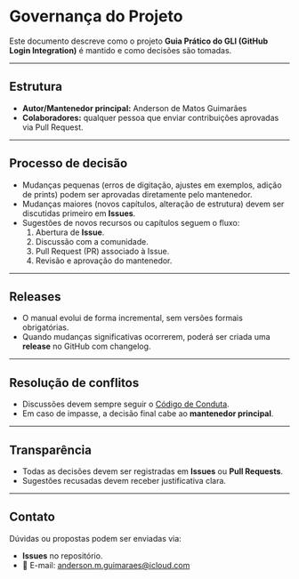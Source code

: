 # Governança do Projeto

Este documento descreve como o projeto **Guia Prático do GLI (GitHub Login Integration)** é mantido e como decisões são tomadas.

---

## Estrutura
- **Autor/Mantenedor principal:** Anderson de Matos Guimarães  
- **Colaboradores:** qualquer pessoa que enviar contribuições aprovadas via Pull Request.  

---

## Processo de decisão
- Mudanças pequenas (erros de digitação, ajustes em exemplos, adição de prints) podem ser aprovadas diretamente pelo mantenedor.  
- Mudanças maiores (novos capítulos, alteração de estrutura) devem ser discutidas primeiro em **Issues**.  
- Sugestões de novos recursos ou capítulos seguem o fluxo:  
  1. Abertura de **Issue**.  
  2. Discussão com a comunidade.  
  3. Pull Request (PR) associado à Issue.  
  4. Revisão e aprovação do mantenedor.  

---

## Releases
- O manual evolui de forma incremental, sem versões formais obrigatórias.  
- Quando mudanças significativas ocorrerem, poderá ser criada uma **release** no GitHub com changelog.  

---

## Resolução de conflitos
- Discussões devem sempre seguir o [Código de Conduta](./CODE_OF_CONDUCT.md).  
- Em caso de impasse, a decisão final cabe ao **mantenedor principal**.  

---

## Transparência
- Todas as decisões devem ser registradas em **Issues** ou **Pull Requests**.  
- Sugestões recusadas devem receber justificativa clara.  

---

## Contato
Dúvidas ou propostas podem ser enviadas via:  
- **Issues** no repositório.  
- 📧 E-mail: anderson.m.guimaraes@icloud.com
